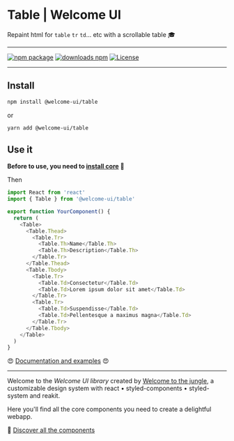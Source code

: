 # Table | Welcome UI

Repaint html for `table` `tr` `td`... etc with a scrollable table 🎓

---

[![npm package](https://img.shields.io/npm/v/@welcome-ui/table/latest.svg)](https://www.npmjs.com/package/@welcome-ui/table) [![downloads npm](https://img.shields.io/npm/dw/@welcome-ui/table.svg)](https://www.npmjs.com/package/@welcome-ui/table) [![License](https://img.shields.io/npm/l/welcome-ui.svg)](https://github.com/WTTJ/welcome-ui/blob/master/LICENSE)

---

## Install

```bash
npm install @welcome-ui/table
```

or

```bash
yarn add @welcome-ui/table
```

## Use it

**Before to use, you need to [install core](http://welcome-ui.com/getting-started) 🚀**

Then

```js
import React from 'react'
import { Table } from '@welcome-ui/table'

export function YourComponent() {
  return (
    <Table>
      <Table.Thead>
        <Table.Tr>
          <Table.Th>Name</Table.Th>
          <Table.Th>Description</Table.Th>
        </Table.Tr>
      </Table.Thead>
      <Table.Tbody>
        <Table.Tr>
          <Table.Td>Consectetur</Table.Td>
          <Table.Td>Lorem ipsum dolor sit amet</Table.Td>
        </Table.Tr>
        <Table.Tr>
          <Table.Td>Suspendisse</Table.Td>
          <Table.Td>Pellentesque a maximus magna</Table.Td>
        </Table.Tr>
      </Table.Tbody>
    </Table>
  )
}
```

😍 [Documentation and examples](http://welcome-ui.com/components/table) 😍

---

Welcome to the _Welcome UI library_ created by [Welcome to the jungle](https://www.welcometothejungle.com), a customizable design system with react • styled-components • styled-system and reakit.

Here you'll find all the core components you need to create a delightful webapp.

🌴 [Discover all the components](http://welcome-ui.com)
